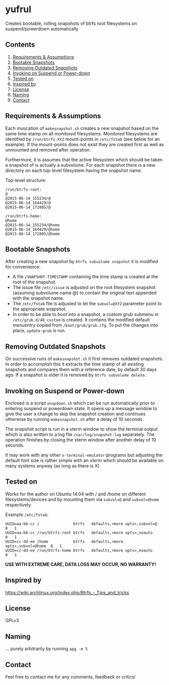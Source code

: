 # yufrul

Creates bootable, rolling snapshots of btrfs root filesystems on suspend/powerdown automatically

## Contents

1. [Requirements & Assumptions](#requirements--assumptions)
2. [Bootable Snapshots](#bootable-snapshots)
3. [Removing Outdated Snapshots](#removing-outdated-snapshots)
4. [Invoking on Suspend or Power-down](#invoking-on-suspend-or-power-down)
5. [Tested on](#tested-on)
6. [Inspired by](#inspired-by)
7. [License](#license)
8. [Naming](#naming)
9. [Contact](#contact)

## Requirements & Assumptions

Each invocation of `makesnapshot.sh` creates a new snapshot based on the same time stamp on all *monitored* filesystems.
*Monitored* filesystems are identified by `/run/btrfs-XYZ` mount-points in `/etc/fstab` (see below for an example).
If the mount-points does not exist they are created first as well as unmounted and removed after operation.

Furthermore, it is assumes that the active filesystem which should be taken a snapshot of is actually a subvolume.
For each snapshot there is a new directory on each top-level filesystem having the snapshot name.

Top-level structure:
```
/run/btrfs-root:
@
@2015-06-14_155234/@
@2015-06-14_164429/@
@2015-06-14_172805/@

/run/btrfs-home:
@home
@2015-06-14_155234/@home
@2015-06-14_164429/@home
@2015-06-14_172805/@home
```

## Bootable Snapshots

After creating a new snapshot by `btrfs subvolume snapshot` it is modified for convenience:

* A file `/SNAPSHOT-TIMESTAMP` containing the time stamp is created at the root of the snapshot.
* The issue file `/etc/issue` is adjusted on the root filesystem snapshot (assuming subvolume name *@*) to contain the original text appended with the snapshot name.
* The `/etc/fstab` file is adjusted to let the `subvol=@XYZ` parameter point to the appropriate snapshot.
* In order to be able to boot into a snapshot, a custom grub submenu in `/etc/grub.d/40_custom` is created. It contains the modified default menuentry copied from `/boot/grub/grub.cfg`. To put the changes into place, `update-grub` is run.

## Removing Outdated Snapshots

On successive runs of `makesnapshot.sh` it first removes outdated snapshots.
In order to accomplish this it extracts the time stamp of all existing snapshots and compares them
with a reference date, by default 30 days ago. If a snapshot is older it is removed by `btrfs subvolume delete`.

## Invoking on Suspend or Power-down

Enclosed is a script `onupdown.sh` which can be run automatically prior to entering suspend or powerdown state.
It opens up a message window to give the user a change to skip the snapshot creation and continues otherwise
by running `makesnapshot.sh` after a delay of 10 seconds.

The snapshot script is run in a xterm window to show the terminal output which is also written
to a log file `/var/log/snapshot.log` separately.
The operation finishes by closing the xterm window after another delay of 10 seconds.

It may work with any other `x-terminal-emulator` programs but adjusting the default font size
is rather simple with an xterm which should be available on many systems anyway (as long as there is X).

## Tested on

Works for the author on Ubuntu 14.04 with / and /home on different filesystems/devices and by mounting them via `subvol=@` and `subvol=@home` respectively.

Example `/etc/fstab`:
```
UUID=aa-bb-cc /               btrfs   defaults,<more opts>,subvol=@      0   1
UUID=aa-bb-cc /run/btrfs-root btrfs   defaults,<more opts>,noauto        0   1
UUID=cc-dd-ee /home           btrfs   defaults,<more opts>,subvol=@home  0   1
UUID=cc-dd-ee /run/btrfs-home btrfs   defaults,<more opts>,noauto        0   1
```

**USE WITH EXTREME CARE, DATA LOSS MAY OCCUR, NO WARRANTY!**

## Inspired by

https://wiki.archlinux.org/index.php/Btrfs_-_Tips_and_tricks

## License

GPLv3

## Naming

... purely arbitrarily by running `apg -m 5`

## Contact

Feel free to contact me for any comments, feedback or critics!

